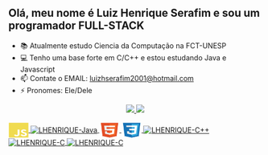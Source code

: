 ## Olá, meu nome é Luiz Henrique Serafim e sou um programador FULL-STACK ##

- 📚 Atualmente estudo Ciencia da Computação na FCT-UNESP
- 💻 Tenho uma base forte em C/C++ e estou estudando Java e Javascript
- 📫 Contate o EMAIL: luizhserafim2001@hotmail.com
- ⚡  Pronomes: Ele/Dele 

<div align="center">
  <a href="https://github.com/LHSerafim21">
  <img height="180em" src="https://github-readme-stats.vercel.app/api?username=LHSerafim21&show_icons=true&theme=dark&include_all_commits=true&count_private=true"/>
  <img height="180em" src="https://lh3.googleusercontent.com/X5rs61v6NoSOKjfC2vV4iUZgnyRqkjjwLo3r_cEyNmHDA839bmrgUAwIzCKfomK-5nxBDrIxsn2rO8rdaVZ0R3xu6VXPJKUyyJq3Vg3UM6xCZZWaFGMcyNYaOQbD4h6D7cRqx6xnoM4zKI4GX9WP1LR6EiuOWUx9WoPf2qMIgb3c15nEgAmsRaILZnV6Qc-3P3xuWjSVYLHB50rEpuJiP-Z12m09N6VRI7ADsGlkT-6EbGRYG5ETKFLKYUHLBvXK6bqBNW1-c94VWjUM1QHV6ESwKrpsH6YF9qVLj8d44b4ua1dq1iIKVKkO26vMLZpbMgA707d4XvSAy9VaSWS3hjqPmIeszfRh_pvFuIGMNVg6WKu9BocOFe-9hGFbLbyhbzE6GvMwwJvk23rlED_eY0q3A3W027CGay_HYRUA9AFI8ViKzVj7lRrEVTX3FcXp04I5pxJ4D-hR2ixygsXr_KPxMEHTEr779LMDIRQzhm4A10rd5Km5FyiXLLXIW4-kNOQuoW1PnA_xVdtWsfwhwZi7ZdHCyaCu-hW8wx30ixir8eT2mxTrKkaasSdKZU0wk8BQ9jb-3eUKaauQLVBT8Lx8zuSMRx4k2d2gDPjto5XSY2twzMSxZeKek4g0PdOL9NT9HkW_CIAHFq6QEOMRWh67atgcYMkvp-2N8CFicu5YqJQQTnLxQTJu9jm7fmXp1unFB43oKAZl_LfecKsuSVVmJIPRJ3f4q-gHd7A73dTpVBtlLCrL0q82KKddyxcuoabyrGsDFtw500MTLl443Ck2QCcVvvJVSxI8lDSMlAf5NO3ld4_Nz1u-SJ7OCjYLlw=w348-h187-no?authuser=0"/>
</div>

  <div style="display: inline_block"><br>
  <img align="center" alt="LHENRIQUE-Js" height="30" width="40" src="https://raw.githubusercontent.com/devicons/devicon/master/icons/javascript/javascript-plain.svg">
  <img align="center" alt="LHENRIQUE-Java" height="30" width="40" src="https://t.ctcdn.com.br/K7ExAkAuGOPFDxxm3KHEgRm8Xz0=/1024x0/smart/i553155.png">
  <img align="center" alt="LHENRIQUE-HTML" height="30" width="40" src="https://raw.githubusercontent.com/devicons/devicon/master/icons/html5/html5-original.svg">
  <img align="center" alt="LHENRIQUE-CSS" height="30" width="40" src="https://raw.githubusercontent.com/devicons/devicon/master/icons/css3/css3-original.svg">
  <img align="center" alt="LHENRIQUE-C++" height="35" width="35" src="https://www.alura.com.br/artigos/assets/formacao-linguagem-c-plus-plus/img-01.png">
  <img align="center" alt="LHENRIQUE-C" height="40" width="40" src="https://qph.fs.quoracdn.net/main-qimg-5e0c029605986bc1c4f97e2e433d1de8">
  <img align="center" alt="LHENRIQUE-C" height="40" width="60" src="https://lh3.googleusercontent.com/jgdqrwrBw5krn9_C1-0XlwVFxXuNu4PAc01Bc3FQOndTTBXfAZT7tcOQ0mJ1S6EUueRBBCZTfKsT46qUkJNtzAS3jKHiyQ-zNdZAxqVGRTYuMQe5Rq0cA-SPmOgBQuj9L8NOSRc6Pvuu6hZsdR0RKVDZXoOa-vtkc3YGfQc3G9T1jpKU3aaWVoOj1ydM95YinVjdMQo9PaoZGmKvyCgoBAK-zIlSbWbXpKp8wwIoyhjCZXAMEjdC6qhUYabetvK8qPrdKLMbDvL2m3YmrcmwwqxgoGgxS0DHncx7xMJrc_izxG0cYY6CqM90tvgMZKBmhrWI3wY7rhDoDlT7m2lj329LB7GbtLOSynUTyROQdeb-gHNKqRhRRfxqXt0CEKBMZd7F7TU7zgrj44isQlnNbiBcej8c0miIx-gA7A8swYvqF0akm3tDDh3agb8vYTtmbwX9ri5ulPRUFG53yLD1HtR4SeaMYYwdoUflaKAQ4IuXe65Dt6w8ij4E6EM3Mfmf0PwHfpSLODm_ZVcL4yzuwLwMoN8Kz7Cg6XaiddheiD9WpIrF14qTj6qNIjYP6FIgc7fUOogTXYCMDfXjw2F-3iC9z1BWF2vrE-y4ExThnXvCz0-R4xv7Zrdwdh8IhdR0sZgbycIDNLm07VBHIgDvkP-jwSziNXC_Ywhf-haOOCzxpDt15uoKyR0I_M5EndrIXzyhhMec_bD2DlW9gD_dp3vWZ84EatxHPbYt9MYrtEdayDQ4jvt5c1R-lgbC02AjkWxLaBewVW-5fzuEhDEDgrNMGySA2OKVxgnPitGV0-W49DnTINHv3wfEEQMDu3xFOA=w620-h315-no?authuser=0">
</div>

 
